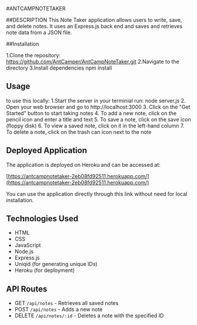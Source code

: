 #ANTCAMPNOTETAKER

##DESCRIPTION
This Note Taker application allows users to write, save, and delete notes. It uses an Express.js back end and saves and retrieves note data from a JSON file.

##Installation

1.Clone the repository: https://github.com/AntCamper/AntCampNoteTaker.git
2.Navigate to the directory
3.Install dependencies 
npm install
## Usage
to use this locally:
1.Start the server in your terminial run: node server.js
2. Open your web browser and go to http://localhost:3000
3. Click on the "Get Started" button to start taking notes
4. To add a new note, click on the pencil icon and enter a title and text
5. To save a note, click on the save icon (floppy disk)
6. To view a saved note, click on it in the left-hand column
7. To delete a note, click on the trash can icon next to the note

## Deployed Application
The application is deployed on Heroku and can be accessed at:

[https://antcampnotetaker-2eb08fd92511.herokuapp.com/](https://antcampnotetaker-2eb08fd92511.herokuapp.com/)

You can use the application directly through this link without need for local installation.

## Technologies Used

- HTML
- CSS
- JavaScript
- Node.js
- Express.js
- Uniqid (for generating unique IDs)
- Heroku (for deployment)

## API Routes

- GET `/api/notes` - Retrieves all saved notes
- POST `/api/notes` - Adds a new note
- DELETE `/api/notes/:id` - Deletes a note with the specified ID
